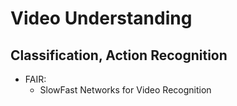 # Video Understanding

## Classification, Action Recognition
- FAIR:
	- SlowFast Networks for Video Recognition